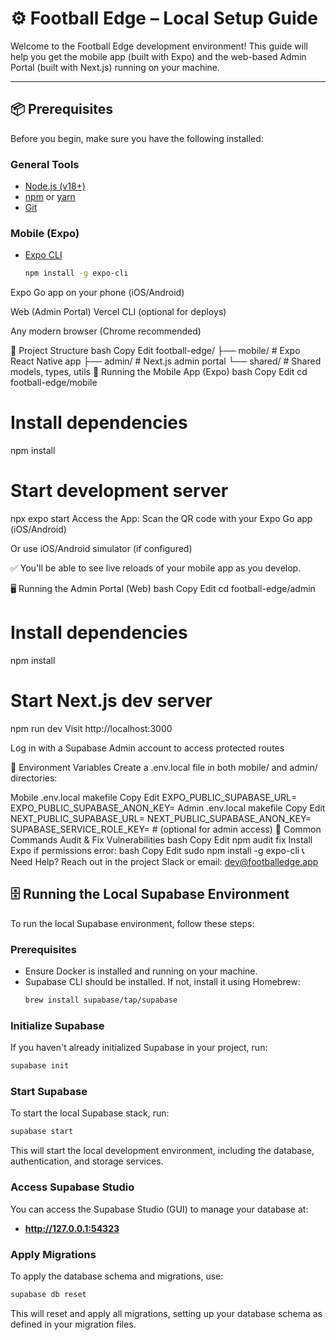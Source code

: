 # ⚙️ Football Edge – Local Setup Guide

Welcome to the Football Edge development environment! This guide will help you get the mobile app (built with Expo) and the web-based Admin Portal (built with Next.js) running on your machine.

---

## 📦 Prerequisites

Before you begin, make sure you have the following installed:

### General Tools
- [Node.js (v18+)](https://nodejs.org/)
- [npm](https://www.npmjs.com/) or [yarn](https://yarnpkg.com/)
- [Git](https://git-scm.com/)

### Mobile (Expo)
- [Expo CLI](https://docs.expo.dev/workflow/expo-cli/)
  ```bash
  npm install -g expo-cli
Expo Go app on your phone (iOS/Android)

Web (Admin Portal)
Vercel CLI (optional for deploys)

Any modern browser (Chrome recommended)

📁 Project Structure
bash
Copy
Edit
football-edge/
├── mobile/         # Expo React Native app
├── admin/          # Next.js admin portal
└── shared/         # Shared models, types, utils
📱 Running the Mobile App (Expo)
bash
Copy
Edit
cd football-edge/mobile

# Install dependencies
npm install

# Start development server
npx expo start
Access the App:
Scan the QR code with your Expo Go app (iOS/Android)

Or use iOS/Android simulator (if configured)

✅ You'll be able to see live reloads of your mobile app as you develop.

🖥️ Running the Admin Portal (Web)
bash
Copy
Edit
cd football-edge/admin

# Install dependencies
npm install

# Start Next.js dev server
npm run dev
Visit http://localhost:3000

Log in with a Supabase Admin account to access protected routes

🔐 Environment Variables
Create a .env.local file in both mobile/ and admin/ directories:

Mobile .env.local
makefile
Copy
Edit
EXPO_PUBLIC_SUPABASE_URL=
EXPO_PUBLIC_SUPABASE_ANON_KEY=
Admin .env.local
makefile
Copy
Edit
NEXT_PUBLIC_SUPABASE_URL=
NEXT_PUBLIC_SUPABASE_ANON_KEY=
SUPABASE_SERVICE_ROLE_KEY=         # (optional for admin access)
🧠 Common Commands
Audit & Fix Vulnerabilities
bash
Copy
Edit
npm audit fix
Install Expo if permissions error:
bash
Copy
Edit
sudo npm install -g expo-cli
📞 Need Help?
Reach out in the project Slack or email: dev@footballedge.app

## 🗄️ Running the Local Supabase Environment

To run the local Supabase environment, follow these steps:

### Prerequisites
- Ensure Docker is installed and running on your machine.
- Supabase CLI should be installed. If not, install it using Homebrew:
  ```bash
  brew install supabase/tap/supabase
  ```

### Initialize Supabase
If you haven't already initialized Supabase in your project, run:
```bash
supabase init
```

### Start Supabase
To start the local Supabase stack, run:
```bash
supabase start
```
This will start the local development environment, including the database, authentication, and storage services.

### Access Supabase Studio
You can access the Supabase Studio (GUI) to manage your database at:
- **http://127.0.0.1:54323**

### Apply Migrations
To apply the database schema and migrations, use:
```bash
supabase db reset
```
This will reset and apply all migrations, setting up your database schema as defined in your migration files.